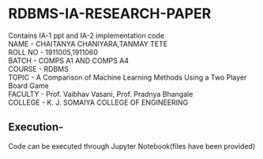 # RDBMS-IA-RESEARCH-PAPER
Contains IA-1 ppt and IA-2 implementation code<br>
NAME - CHAITANYA CHANIYARA,TANMAY TETE<br>
ROLL NO - 1911005,1911060<br>
BATCH - COMPS A1 AND COMPS A4<br>
COURSE - RDBMS<br>
TOPIC - A Comparison of Machine Learning Methods Using a Two Player Board Game<br>
FACULTY - Prof. Vaibhav Vasani, Prof. Pradnya Bhangale<br>
COLLEGE - K. J. SOMAIYA COLLEGE OF ENGINEERING<br>
## Execution-<br>
Code can be executed through Jupyter Notebook(files have been provided)<br>
